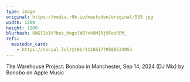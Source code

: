 ```yaml
---
type: image
original: https://media.r0b.io/mastodon/original/533.jpg
width: 1200
height: 1200
blurhash: UNGlIzIV?boz_Mogx]WB?v%NM{Rj9FozRPM_
refs:
  mastodon_card:
    - https://social.lol/@r0b/113861779588534954
---
```


The Warehouse Project: Bonobo in Manchester, Sep 14, 2024 (DJ Mix) by Bonobo on Apple Music
